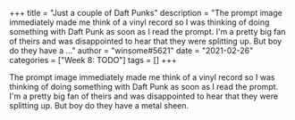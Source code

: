 +++
title = "Just a couple of Daft Punks"
description = "The prompt image immediately made me think of a vinyl record so I was thinking of doing something with Daft Punk as soon as I read the prompt. I'm a pretty big fan of theirs and was disappointed to hear that they were splitting up. But boy do they have a ..."
author = "winsome#5621"
date = "2021-02-26"
categories = ["Week 8: TODO"]
tags = []
+++

The prompt image immediately made me think of a vinyl record so I was thinking of doing something with Daft Punk as soon as I read the prompt. I'm a pretty big fan of theirs and was disappointed to hear that they were splitting up. But boy do they have a metal sheen.
